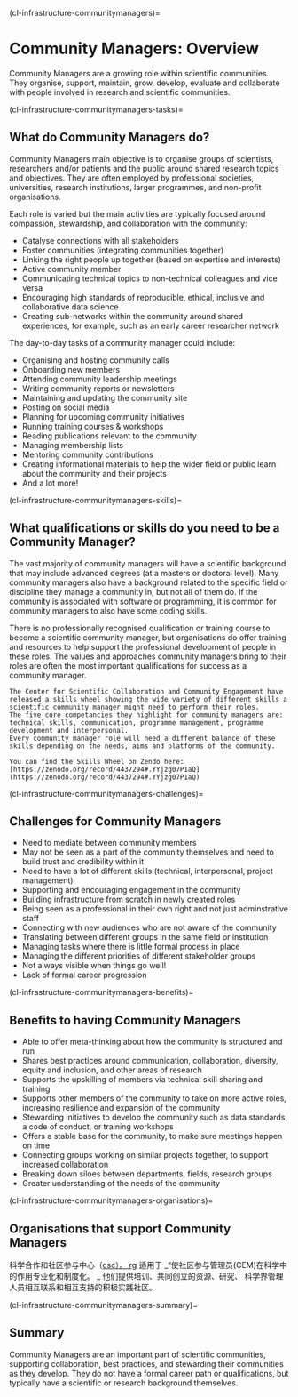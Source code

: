 (cl-infrastructure-communitymanagers)=
# Community Managers: Overview

Community Managers are a growing role within scientific communities. They organise, support, maintain, grow, develop, evaluate and collaborate with people involved in research and scientific communities.

(cl-infrastructure-communitymanagers-tasks)=
## What do Community Managers do?

Community Managers main objective is to organise groups of scientists, researchers and/or patients and the public around shared research topics and objectives. They are often employed by professional societies, universities, research institutions, larger programmes, and non-profit organisations.

Each role is varied but the main activities are typically focused around compassion, stewardship, and collaboration with the community:
* Catalyse connections with all stakeholders
* Foster communities (integrating communities together)
* Linking the right people up together (based on expertise and interests)
* Active community member
* Communicating technical topics to non-technical colleagues and vice versa
* Encouraging high standards of reproducible, ethical, inclusive and collaborative data science
* Creating sub-networks within the community around shared experiences, for example, such as an early career researcher network

The day-to-day tasks of a community manager could include:
* Organising and hosting community calls
* Onboarding new members
* Attending community leadership meetings
* Writing community reports or newsletters
* Maintaining and updating the community site
* Posting on social media
* Planning for upcoming community initiatives
* Running training courses & workshops
* Reading publications relevant to the community
* Managing membership lists
* Mentoring community contributions
* Creating informational materials to help the wider field or public learn about the community and their projects
* And a lot more!

(cl-infrastructure-communitymanagers-skills)=
## What qualifications or skills do you need to be a Community Manager?
The vast majority of community managers will have a scientific background that may include advanced degrees (at a masters or doctoral level). Many community managers also have a background related to the specific field or discipline they manage a community in, but not all of them do. If the community is associated with software or programming, it is common for community managers to also have some coding skills.

There is no professionally recognised qualification or training course to become a scientific community manager, but organisations do offer training and resources to help support the professional development of people in these roles. The values and approaches community managers bring to their roles are often the most important qualifications for success as a community manager.

```{admonition} CSCCE Skills Wheel - Five Core Competancies 
The Center for Scientific Collaboration and Community Engagement have released a skills wheel showing the wide variety of different skills a scientific community manager might need to perform their roles. 
The five core competancies they highlight for community managers are: technical skills, communication, programme management, programme development and interpersonal. 
Every community manager role will need a different balance of these skills depending on the needs, aims and platforms of the community. 

You can find the Skills Wheel on Zendo here: [https://zenodo.org/record/4437294#.YYjzg07P1aQ](https://zenodo.org/record/4437294#.YYjzg07P1aQ)
```

(cl-infrastructure-communitymanagers-challenges)=
## Challenges for Community Managers
* Need to mediate between community members
* May not be seen as a part of the community themselves and need to build trust and credibility within it
* Need to have a lot of different skills (technical, interpersonal, project management)
* Supporting and encouraging engagement in the community
* Building infrastructure from scratch in newly created roles
* Being seen as a professional in their own right and not just adminstrative staff
* Connecting with new audiences who are not aware of the community
* Translating between different groups in the same field or institution
* Managing tasks where there is little formal process in place
* Managing the different priorities of different stakeholder groups
* Not always visible when things go well!
* Lack of formal career progression

(cl-infrastructure-communitymanagers-benefits)=
## Benefits to having Community Managers
* Able to offer meta-thinking about how the community is structured and run
* Shares best practices around communication, collaboration, diversity, equity and inclusion, and other areas of research
* Supports the upskilling of members via technical skill sharing and training
* Supports other members of the community to take on more active roles, increasing resilience and expansion of the community
* Stewarding initiatives to develop the community such as data standards, a code of conduct, or training workshops
* Offers a stable base for the community, to make sure meetings happen on time
* Connecting groups working on similar projects together, to support increased collaboration
* Breaking down siloes between departments, fields, research groups
* Greater understanding of the needs of the community


(cl-infrastructure-communitymanagers-organisations)=
## Organisations that support Community Managers
科学合作和社区参与中心（[csc）。 rg](https://www.cscce.org/) 适用于 _“使社区参与管理员(CEM)在科学中的作用专业化和制度化。 _ 他们提供培训、共同创立的资源、研究、 科学界管理人员相互联系和相互支持的积极实践社区。

(cl-infrastructure-communitymanagers-summary)=
## Summary
Community Managers are an important part of scientific communities, supporting collaboration, best practices, and stewarding their communities as they develop. They do not have a formal career path or qualifications, but typically have a scientific or research background themselves. 

